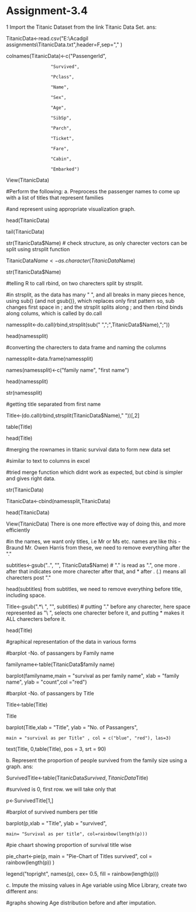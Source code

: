 # Assignment-3.4


 1   Import the Titanic Dataset from the link Titanic Data Set. ans:

TitanicData<-read.csv("E:\Acadgil assignments\TitanicData.txt",header=F,sep="," )

colnames(TitanicData)<-c("PassengerId",

                     "Survived",

                     "Pclass",

                     "Name",

                     "Sex",

                     "Age",

                     "SibSp",

                     "Parch",

                     "Ticket",

                     "Fare",

                     "Cabin",

                     "Embarked")

View(TitanicData)

#Perform the following:
a. Preprocess the passenger names to come up with a list of titles that represent families

#and represent using appropriate visualization graph.

head(TitanicData)

tail(TitanicData)

str(TitanicData$Name) # check structure, as only charecter vectors can be split using strsplit function

TitanicData$Name<-as.character(TitanicData$Name)

str(TitanicData$Name)

#telling R to call rbind, on two charecters split by strsplit.

#in strsplit, as the data has many " ", and all breaks in many pieces
hence, using sub() {and not gsub()}, which replaces only first pattern
so, sub changes first space in ; and the strsplit splits along ; and then rbind binds along colums, which is called by do.call

namessplit<-do.call(rbind,strsplit(sub(" ",";",TitanicData$Name),";"))

head(namessplit)

#converting the charecters to data frame and naming the columns

namessplit<-data.frame(namessplit)

names(namessplit)<-c("family name", "first name")

head(namessplit)

str(namessplit)

#getting title separated from first name

Title<-(do.call(rbind,strsplit(TitanicData$Name)," "))[,2]

table(Title)

head(Title)

#merging the rownames in titanic survival data to form new data set

#similar to text to columns in excel

#tried merge function which didnt work as expected, but cbind is simpler and gives right data.

str(TitanicData)

TitanicData<-cbind(namessplit,TitanicData)

head(TitanicData)

View(TitanicData)
There is one more effective way of doing this, and more efficiently

#in the names, we want only titles, i.e Mr or Ms etc.
names are like this - Braund Mr. Owen Harris
from these, we need to remove everything after the "."

subtitles<-gsub("\..", "", TitanicData$Name) # "\." is read as ".", one more . after that indicates one more charecter after that, and * after . (.) means all charecters post "."

head(subtitles)
from subtitles, we need to remove everything before title, including space.

Title<-gsub(".*\ ", "", subtitles) # putting "." before any charecter, here space represented as "\ ", selects one charecter before it, and putting * makes it ALL charecters before it.

head(Title)

#graphical representation of the data in various forms

#barplot -No. of passangers by Family name

familyname<-table(TitanicData$family name)

barplot(familyname,main = "survival as per family name", xlab = "family name", ylab = "count",col ="red")

#barplot -No. of passangers by Title

Title<-table(Title)

Title

barplot(Title,xlab = "Title", ylab = "No. of Passangers",

    main = "survival as per Title" , col = c("blue", "red"), las=3)

text(Title, 0,table(Title), pos = 3, srt = 90)

b. Represent the proportion of people survived from the family size using a graph. ans:

SurvivedTitle<-table(TitanicData$Survived, TitanicData$Title)

#survived is 0, first row. we will take only that

p<-SurvivedTitle[1,]

#barplot of survived numbers per title

barplot(p,xlab = "Title", ylab = "survived",

    main= "Survival as per title", col=rainbow(length(p)))

#pie chaart showing proportion of survival title wise

pie_chart<-pie(p, main = "Pie-Chart of Titles survived", col = rainbow(length(p)) )

legend("topright", names(p), cex= 0.5, fill = rainbow(length(p)))

c. Impute the missing values in Age variable using Mice Library, create two different ans:

#graphs showing Age distribution before and after imputation.
